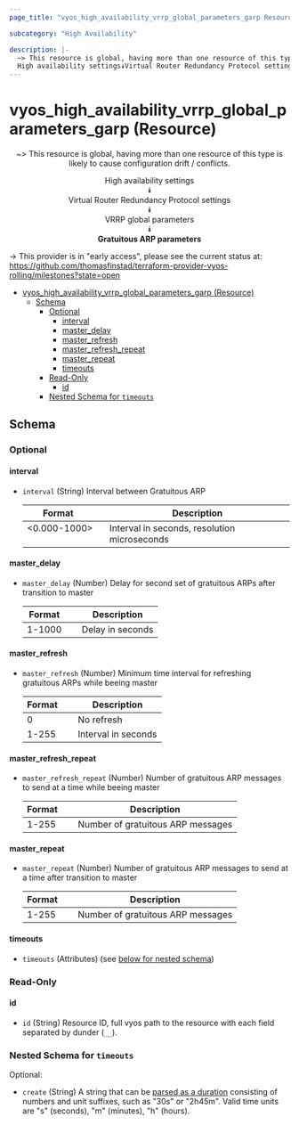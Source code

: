 ```yaml
---
page_title: "vyos_high_availability_vrrp_global_parameters_garp Resource - vyos"

subcategory: "High Availability"

description: |-
  ~> This resource is global, having more than one resource of this type is likely to cause configuration drift / conflicts.
  High availability settings⯯Virtual Router Redundancy Protocol settings⯯VRRP global parameters⯯Gratuitous ARP parameters
---
```


# vyos_high_availability_vrrp_global_parameters_garp (Resource)
<center>

~> This resource is global, having more than one resource of this type is likely to cause configuration drift / conflicts.

High availability settings  
⯯  
Virtual Router Redundancy Protocol settings  
⯯  
VRRP global parameters  
⯯  
**Gratuitous ARP parameters**


</center>

-> This provider is in "early access", please see the current status at: https://github.com/thomasfinstad/terraform-provider-vyos-rolling/milestones?state=open

<!--TOC-->

- [vyos_high_availability_vrrp_global_parameters_garp (Resource)](#vyos_high_availability_vrrp_global_parameters_garp-resource)
  - [Schema](#schema)
    - [Optional](#optional)
      - [interval](#interval)
      - [master_delay](#master_delay)
      - [master_refresh](#master_refresh)
      - [master_refresh_repeat](#master_refresh_repeat)
      - [master_repeat](#master_repeat)
      - [timeouts](#timeouts)
    - [Read-Only](#read-only)
      - [id](#id)
    - [Nested Schema for `timeouts`](#nested-schema-for-timeouts)

<!--TOC-->

<!-- schema generated by tfplugindocs -->
## Schema

### Optional

#### interval
- `interval` (String) Interval between Gratuitous ARP

    |  Format        &emsp;|  Description                                   |
    |----------------|------------------------------------------------|
    |  &lt;0.000-1000&gt;  &emsp;|  Interval in seconds, resolution microseconds  |
#### master_delay
- `master_delay` (Number) Delay for second set of gratuitous ARPs after transition to master

    |  Format  &emsp;|  Description       |
    |----------|--------------------|
    |  1-1000  &emsp;|  Delay in seconds  |
#### master_refresh
- `master_refresh` (Number) Minimum time interval for refreshing gratuitous ARPs while beeing master

    |  Format  &emsp;|  Description          |
    |----------|-----------------------|
    |  0       &emsp;|  No refresh           |
    |  1-255   &emsp;|  Interval in seconds  |
#### master_refresh_repeat
- `master_refresh_repeat` (Number) Number of gratuitous ARP messages to send at a time while beeing master

    |  Format  &emsp;|  Description                        |
    |----------|-------------------------------------|
    |  1-255   &emsp;|  Number of gratuitous ARP messages  |
#### master_repeat
- `master_repeat` (Number) Number of gratuitous ARP messages to send at a time after transition to master

    |  Format  &emsp;|  Description                        |
    |----------|-------------------------------------|
    |  1-255   &emsp;|  Number of gratuitous ARP messages  |
#### timeouts
- `timeouts` (Attributes) (see [below for nested schema](#nestedatt--timeouts))

### Read-Only

#### id
- `id` (String) Resource ID, full vyos path to the resource with each field separated by dunder (`__`).

<a id="nestedatt--timeouts"></a>
### Nested Schema for `timeouts`

Optional:

- `create` (String) A string that can be [parsed as a duration](https://pkg.go.dev/time#ParseDuration) consisting of numbers and unit suffixes, such as &#34;30s&#34; or &#34;2h45m&#34;. Valid time units are &#34;s&#34; (seconds), &#34;m&#34; (minutes), &#34;h&#34; (hours).
